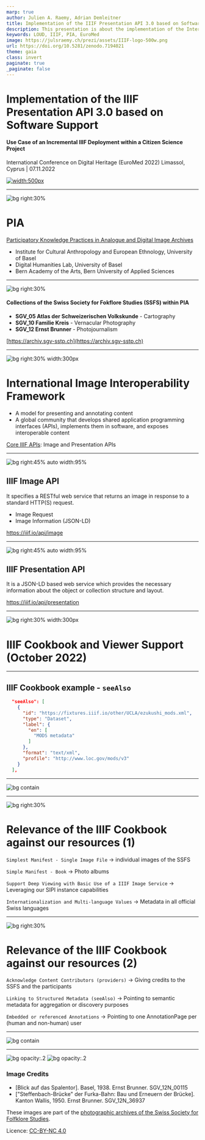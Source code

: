 ```yaml
---
marp: true
author: Julien A. Raemy, Adrian Demleitner
title: Implementation of the IIIF Presentation API 3.0 based on Software Support
description: This presentation is about the implementation of the International Image Interoperability Framework (IIIF) within the PIA research project. It was created in the context of the EuroMed 2022 Conference in Cyprus.
keywords: LOUD, IIIF, PIA, EuroMed
image: https://julsraemy.ch/prezi/assets/IIIF-logo-500w.png
url: https://doi.org/10.5281/zenodo.7194021 
theme: gaia
class: invert
paginate: true
_paginate: false
---
```


<!-- _class: lead -->

<!-- footer: 'Julien A. Raemy & Adrian Demleitner | University of Basel' -->

# Implementation of the IIIF Presentation API 3.0 based on Software Support

#### <!-- fit -->  Use Case of an Incremental IIIF Deployment within a Citizen Science Project

International Conference on Digital Heritage (EuroMed 2022)
Limassol, Cyprus | 07.11.2022

[![width:500px](https://zenodo.org/badge/DOI/10.5281/zenodo.7194021.svg)](https://doi.org/10.5281/zenodo.7194021)

<!-- This presentation is about the deployment of Linked Art within the PIA research project  -->

--- 

![bg right:30%](https://sipi.participatory-archives.ch/SGV_12/SGV_12N_00115.jp2/full/max/0/default.jpg)

# PIA

[Participatory Knowledge Practices in Analogue and Digital Image Archives](https://about.participatory-archives.ch/)

- Institute for Cultural Anthropology and European Ethnology, University of Basel
- Digital Humanities Lab, University of Basel
- Bern Academy of the Arts, Bern University of Applied Sciences

<!-- PIA is a Sinergia project funded by the Swiss National Science Foundation (SNSF) led by the University of Basel, the Uni, the Bern Academy of the Arts, and the Swiss Society for Folklore Studies. PIA wants to connect the world of data and things in an interdisciplinary manner. 

We explore the phases of the analogue and digital archive from the perspectives of cultural anthropology, technology and design. The common goal of this project is to design a visual interface with machine learning-based tools to make it easy to annotate, contextualize, organize, and link both images and their meta-information, to deliberately encourage the participatory use of archives. -->

---
![bg right:30%](https://sipi.participatory-archives.ch/SGV_12/SGV_12N_00115.jp2/full/max/0/default.jpg)

#### Collections of the Swiss Society for Fokflore Studies (SSFS) within PIA

- **SGV_05 Atlas der Schweizerischen Volkskunde** - Cartography
- **SGV_10 Familie Kreis** - Vernacular Photography
- **SGV_12 Ernst Brunner** - Photojournalism

[https://archiv.sgv-sstp.ch](https://archiv.sgv-sstp.ch)

---
![bg right:30% width:300px](https://julsraemy.ch/prezi/assets/IIIF-logo-500w.png)

# <!-- fit --> International Image Interoperability Framework

- A model for presenting and annotating content
- A global community that develops shared application programming interfaces (APIs), implements them in software, and exposes interoperable content

[Core IIIF APIs](https://iiif.io/api/): Image and Presentation APIs

---
![bg right:45% auto width:95%](https://iiif.io/api/image/3.0/img/transformation.png)

## IIIF Image API

It specifies a RESTful web service that returns an image in response to a standard HTTP(S) request.
- Image Request
- Image Information (JSON-LD)

https://iiif.io/api/image

---
![bg right:45% auto width:95%](https://iiif.io/api/assets/images/data-model.png)

## IIIF Presentation API

It is a JSON-LD based web service which provides the necessary information about the object or collection structure and layout.

https://iiif.io/api/presentation


<!-- The purpose of the API is to display descriptive information that is intended for humans and does not aim to provide semantic metadata for search engines -->

---

![bg right:30% width:300px](https://julsraemy.ch/prezi/assets/viewersupport.svg)

# <!-- fit --> IIIF Cookbook and Viewer Support (October 2022)



---

## IIIF Cookbook example - `seeAlso`

```json
  "seeAlso": [
    {
      "id": "https://fixtures.iiif.io/other/UCLA/ezukushi_mods.xml",
      "type": "Dataset",
      "label": {
        "en": [
          "MODS metadata"
        ]
      },
      "format": "text/xml",
      "profile": "http://www.loc.gov/mods/v3"
    }
  ],
```

---

<!-- _footer: " " -->

![bg contain](https://julsraemy.ch/prezi/assets/pia_iiif_workflow.jpg)

<!-- IIIF Workflow within PIA - We have developed an application for IIIF Resources based on Laravel, an opensource PHP Framework11 for generating IIIF resources (Manifests and Collections) as well as machine-learning Annotations, which are derived from vitrivr, a content-based multimedia retrieval system. To serve IIIF manifests, the
application consumes metadata from our repositories.
Our main database is managed through Omeka S -->

---

![bg right:30%](https://sipi.participatory-archives.ch/SGV_12/SGV_12N_36937.jp2/full/max/0/default.jpg)

# <!-- fit --> Relevance of the IIIF Cookbook against our resources (1)

`Simplest Manifest - Single Image File` → individual images of the SSFS

`Simple Manifest - Book` → Photo albums 

`Support Deep Viewing with Basic Use of a IIIF Image Service` → Leveraging our SIPI instance capabilities

`Internationalization and Multi-language Values` → Metadata in all official Swiss languages

---

![bg right:30%](https://sipi.participatory-archives.ch/SGV_12/SGV_12N_36937.jp2/full/max/0/default.jpg)

# <!-- fit --> Relevance of the IIIF Cookbook against our resources (2)

`Acknowledge Content Contributors (providers)` → Giving credits to the SSFS and the participants

`Linking to Structured Metadata (seeAlso)` → Pointing to semantic metadata for aggregation or discovery purposes

`Embedded or referenced Annotations` → Pointing to one AnnotationPage per (human and non-human) user

---

<!-- _footer: " " -->

![bg contain](https://julsraemy.ch/prezi/assets/pia_iiif_mirador.png)

---

<!-- _footer: " " -->

![bg opacity:.2](https://sipi.participatory-archives.ch/SGV_12/SGV_12N_00115.jp2/full/max/0/default.jpg)
![bg opacity:.2](https://sipi.participatory-archives.ch/SGV_12/SGV_12N_36937.jp2/full/max/0/default.jpg)

### Image Credits
- [Blick auf das Spalentor]. Basel, 1938. Ernst Brunner. SGV_12N_00115 
- ["Steffenbach-Brücke" der Furka-Bahn: Bau und Erneuern der Brücke]. Kanton Wallis, 1950. Ernst Brunner. SGV_12N_36937

These images are part of the [photographic archives of the Swiss Society for Folfklore Studies](https://archiv.sgv-sstp.ch/). 

Licence: [CC-BY-NC 4.0](https://creativecommons.org/licenses/by-nc/4.0/legalcode)

